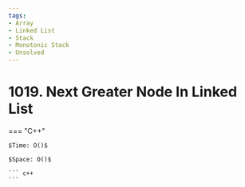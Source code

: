 ```yaml
---
tags:
- Array
- Linked List
- Stack
- Monotonic Stack
- Unsolved
---
```



# 1019. Next Greater Node In Linked List

=== "C++"

    $Time: O()$

    $Space: O()$

    ``` c++
    ```